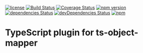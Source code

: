 [![license](https://img.shields.io/github/license/devpreview/ts-object-mapper-plugin.svg)](https://github.com/devpreview/ts-object-mapper-plugin/blob/master/LICENSE)
[![Build Status](https://travis-ci.org/devpreview/ts-object-mapper-plugin.svg?branch=master)](https://travis-ci.org/devpreview/ts-object-mapper-plugin)
[![Coverage Status](https://coveralls.io/repos/github/devpreview/ts-object-mapper-plugin/badge.svg?branch=master)](https://coveralls.io/github/devpreview/ts-object-mapper-plugin?branch=master)
[![npm version](https://badge.fury.io/js/ts-object-mapper-plugin.svg)](https://www.npmjs.com/package/ts-object-mapper-plugin)
[![dependencies Status](https://david-dm.org/devpreview/ts-object-mapper-plugin/status.svg)](https://david-dm.org/devpreview/ts-object-mapper-plugin)
[![devDependencies Status](https://david-dm.org/devpreview/ts-object-mapper-plugin/dev-status.svg)](https://david-dm.org/devpreview/ts-object-mapper-plugin?type=dev)
[![npm](https://img.shields.io/npm/dt/ts-object-mapper-plugin.svg)](https://github.com/devpreview/ts-object-mapper-plugin/releases)

# TypeScript plugin for ts-object-mapper
